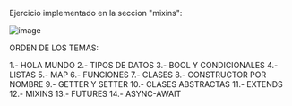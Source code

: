 Ejercicio implementado en la seccion "mixins": 

![image](https://user-images.githubusercontent.com/83793611/184259154-65e8c370-38a7-465d-b15a-210d4d983a0f.png)


ORDEN DE LOS TEMAS: 

1.- HOLA MUNDO
2.- TIPOS DE DATOS
3.- BOOL Y CONDICIONALES
4.- LISTAS
5.- MAP
6.- FUNCIONES
7.- CLASES
8.- CONSTRUCTOR POR NOMBRE
9.- GETTER Y SETTER
10.- CLASES ABSTRACTAS
11.- EXTENDS
12.- MIXINS
13.- FUTURES
14.- ASYNC-AWAIT